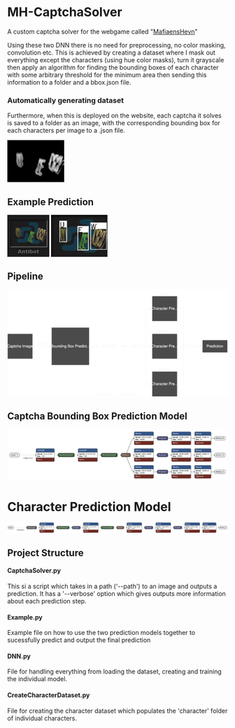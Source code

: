 # MH-CaptchaSolver
A custom captcha solver for the webgame called "[MafiaensHevn](https://mafiaenshevn.com)"

Using these two DNN there is no need for preprocessing, no color masking, convolution etc. This is achieved by creating a dataset
where I mask out everything except the characters (using hue color masks), turn it grayscale then apply an algorithm for finding the bounding boxes of each character
with some arbitrary threshold for the minimum area then sending this information to a folder and a bbox.json file.

### Automatically generating dataset
Furthermore, when this is deployed on the website, each captcha it solves is saved to a folder as an image, with the corresponding
bounding box for each characters per image to a .json file.

<img style="height:10vw;" src="Graphics/ExampleCaptchaPreprocessed.png"></img>

## Example Prediction

<img style="height:10vw;" src="Graphics/ExampleCaptcha.png"></img>
<img style="height:10vw;" src="Graphics/ExampleCaptchaSolved.png"></img>
## Pipeline
![Pipeline](Graphics/Pipeline.svg)

## Captcha Bounding Box Prediction Model
![BoundingBoxPredictionModel](Graphics/bbox_model.png)

# Character Prediction Model
![BoundingBoxPredictionModel](Graphics/character_model.png)

## Project Structure
#### CaptchaSolver.py
This si a script which takes in a path ('--path') to an image and outputs a prediction. It has a '--verbose' option which gives outputs more information about each prediction step.

#### Example.py
Example file on how to use the two prediction models together to sucessfully predict and output the final prediction

#### DNN.py
File for handling everything from loading the dataset, creating and training the individual model.

#### CreateCharacterDataset.py
File for creating the character dataset which populates the 'character' folder of individual characters.
